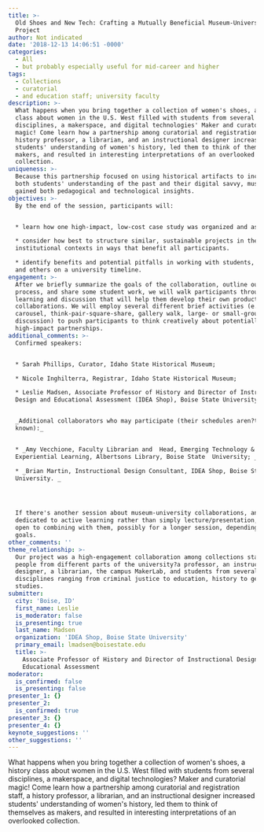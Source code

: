 ```yaml
---
title: >-
  Old Shoes and New Tech: Crafting a Mutually Beneficial Museum-University
  Project
author: Not indicated
date: '2018-12-13 14:06:51 -0000'
categories:
  - All
  - but probably especially useful for mid-career and higher
tags:
  - Collections
  - curatorial
  - and education staff; university faculty
description: >-
  What happens when you bring together a collection of women's shoes, a history
  class about women in the U.S. West filled with students from several
  disciplines, a makerspace, and digital technologies' Maker and curatorial
  magic! Come learn how a partnership among curatorial and registration staff, a
  history professor, a librarian, and an instructional designer increased
  students' understanding of women's history, led them to think of themselves as
  makers, and resulted in interesting interpretations of an overlooked
  collection.
uniqueness: >-
  Because this partnership focused on using historical artifacts to increase
  both students' understanding of the past and their digital savvy, museum staff
  gained both pedagogical and technological insights.
objectives: >-
  By the end of the session, participants will:


  * learn how one high-impact, low-cost case study was organized and assessed.

  * consider how best to structure similar, sustainable projects in their
  institutional contexts in ways that benefit all participants.

  * identify benefits and potential pitfalls in working with students, faculty,
  and others on a university timeline.
engagement: >-
  After we briefly summarize the goals of the collaboration, outline our
  process, and share some student work, we will walk participants through active
  learning and discussion that will help them develop their own productive
  collaborations. We will employ several different brief activities (e.g.,
  carousel, think-pair-square-share, gallery walk, large- or small-group
  discussion) to push participants to think creatively about potentially
  high-impact partnerships.
additional_comments: >-
  Confirmed speakers: 


  * Sarah Phillips, Curator, Idaho State Historical Museum; 

  * Nicole Inghilterra, Registrar, Idaho State Historical Museum; 

  * Leslie Madsen, Associate Professor of History and Director of Instructional
  Design and Educational Assessment (IDEA Shop), Boise State University.  


  _Additional collaborators who may participate (their schedules aren?t yet
  known):_


  * _Amy Vecchione, Faculty Librarian and  Head, Emerging Technology &
  Experiential Learning, Albertsons Library, Boise State  University; _

  * _Brian Martin, Instructional Design Consultant, IDEA Shop, Boise State
  University. _




  If there's another session about museum-university collaborations, and they?re
  dedicated to active learning rather than simply lecture/presentation, we?d be
  open to combining with them, possibly for a longer session, depending on their
  goals.
other_comments: ''
theme_relationship: >-
  Our project was a high-engagement collaboration among collections staff and
  people from different parts of the university?a professor, an instructional
  designer, a librarian, the campus MakerLab, and students from several
  disciplines ranging from criminal justice to education, history to gender
  studies.
submitter:
  city: 'Boise, ID'
  first_name: Leslie
  is_moderator: false
  is_presenting: true
  last_name: Madsen
  organization: 'IDEA Shop, Boise State University'
  primary_email: lmadsen@boisestate.edu
  title: >-
    Associate Professor of History and Director of Instructional Design and
    Educational Assessment
moderator:
  is_confirmed: false
  is_presenting: false
presenter_1: {}
presenter_2:
  is_confirmed: true
presenter_3: {}
presenter_4: {}
keynote_suggestions: ''
other_suggestions: ''
---
```

What happens when you bring together a collection of women's shoes, a history class about women in the U.S. West filled with students from several disciplines, a makerspace, and digital technologies? Maker and curatorial magic! Come learn how a partnership among curatorial and registration staff, a history professor, a librarian, and an instructional designer increased students' understanding of women's history, led them to think of themselves as makers, and resulted in interesting interpretations of an overlooked collection.

